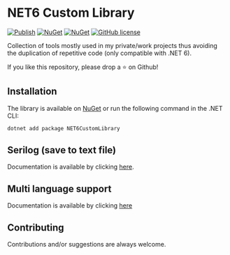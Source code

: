 # NET6 Custom Library

[![Publish](https://github.com/AngeloDotNet/NET6CustomLibrary/actions/workflows/dotnet.yml/badge.svg?branch=main)](https://github.com/AngeloDotNet/NET6CustomLibrary/actions/workflows/dotnet.yml)
[![NuGet](https://img.shields.io/nuget/v/NET6CustomLibrary.svg)](https://www.nuget.org/packages/NET6CustomLibrary)
[![NuGet](https://img.shields.io/nuget/dt/NET6CustomLibrary.svg)](https://www.nuget.org/packages/NET6CustomLibrary)
[![GitHub license](https://img.shields.io/github/license/AngeloDotNet/NET6CustomLibrary)](https://github.com/AngeloDotNet/NET6CustomLibrary/blob/main/LICENSE)


Collection of tools mostly used in my private/work projects thus avoiding the duplication of repetitive code (only compatible with .NET 6).

If you like this repository, please drop a :star: on Github!


## Installation

The library is available on [NuGet](https://www.nuget.org/packages/NET6CustomLibrary) or run the following command in the .NET CLI:

```bash
dotnet add package NET6CustomLibrary
```


<!--
## Coming soon stay tuned

The documentation of this library will be updated in the coming days as a result of its implementations.


## RabbitMQ


## Date and Time Only

Documentation is available by clicking [here](https://github.com/AngeloDotNet/NET6CustomLibrary/blob/main/src/NET6CustomLibrary/Docs/README-DateTimeOnly.md).


##  MailKit


##  Entity Framework Core


##  Upload files
-->
## Serilog (save to text file)

Documentation is available by clicking [here](https://github.com/AngeloDotNet/NET6CustomLibrary/blob/main/src/NET6CustomLibrary/Docs/README-Serilog.md).


## Multi language support

Documentation is available by clicking [here](https://github.com/AngeloDotNet/NET6CustomLibrary/blob/main/src/NET6CustomLibrary/Docs/README-MultiLanguage.md)


## Contributing

Contributions and/or suggestions are always welcome.
